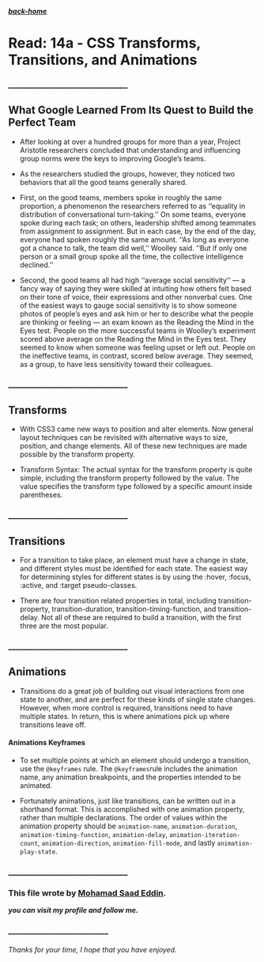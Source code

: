 ##### [back-home](https://mhd22.github.io/201-reading-notes)

# Read: 14a - CSS Transforms, Transitions, and Animations

### _______________________________
## What Google Learned From Its Quest to Build the Perfect Team

- After looking at over a hundred groups for more than a year, Project Aristotle researchers concluded that understanding and influencing group norms were the keys to improving Google’s teams. 


- As the researchers studied the groups, however, they noticed two behaviors that all the good teams generally shared.

- First, on the good teams, members spoke in roughly the same proportion, a phenomenon the researchers referred to as ‘‘equality in distribution of conversational turn-taking.’’ On some teams, everyone spoke during each task; on others, leadership shifted among teammates from assignment to assignment. But in each case, by the end of the day, everyone had spoken roughly the same amount. ‘‘As long as everyone got a chance to talk, the team did well,’’ Woolley said. ‘‘But if only one person or a small group spoke all the time, the collective intelligence declined.’’

- Second, the good teams all had high ‘‘average social sensitivity’’ — a fancy way of saying they were skilled at intuiting how others felt based on their tone of voice, their expressions and other nonverbal cues. One of the easiest ways to gauge social sensitivity is to show someone photos of people’s eyes and ask him or her to describe what the people are thinking or feeling — an exam known as the Reading the Mind in the Eyes test. People on the more successful teams in Woolley’s experiment scored above average on the Reading the Mind in the Eyes test. They seemed to know when someone was feeling upset or left out. People on the ineffective teams, in contrast, scored below average. They seemed, as a group, to have less sensitivity toward their colleagues.

### _______________________________

## Transforms

- With CSS3 came new ways to position and alter elements. Now general layout techniques can be revisited with alternative ways to size, position, and change elements. All of these new techniques are made possible by the transform property.

- Transform Syntax:
The actual syntax for the transform property is quite simple, including the transform property followed by the value. The value specifies the transform type followed by a specific amount inside parentheses.

### _______________________________

## Transitions

- For a transition to take place, an element must have a change in state, and different styles must be identified for each state. The easiest way for determining styles for different states is by using the :hover, :focus, :active, and :target pseudo-classes.
 
 - There are four transition related properties in total, including transition-property, transition-duration, transition-timing-function, and transition-delay. Not all of these are required to build a transition, with the first three are the most popular.


### _______________________________

## Animations

- Transitions do a great job of building out visual interactions from one state to another, and are perfect for these kinds of single state changes. However, when more control is required, transitions need to have multiple states. In return, this is where animations pick up where transitions leave off.

#### Animations Keyframes

- To set multiple points at which an element should undergo a transition, use the `@keyframes` rule. The `@keyframes`rule includes the animation name, any animation breakpoints, and the properties intended to be animated.

- Fortunately animations, just like transitions, can be written out in a shorthand format. This is accomplished with one animation property, rather than multiple declarations. The order of values within the animation property should be `animation-name`, `animation-duration`, `animation-timing-function`, `animation-delay`, `animation-iteration-count`, `animation-direction`, `animation-fill-mode`, and lastly `animation-play-state`.

### _______________________________


### This file wrote by [Mohamad Saad Eddin](https://github.com/MHD22).
***you can visit my profile and follow me.***
### __________________________


###### Thanks for your time, I hope that you have enjoyed.

